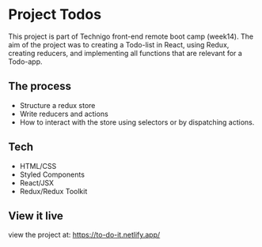 # Project Todos

This project is part of Technigo front-end remote boot camp (week14). The aim of the project was to creating a Todo-list in React, using Redux, creating reducers, and implementing all functions that are relevant for a Todo-app.
## The process

- Structure a redux store
- Write reducers and actions
- How to interact with the store using selectors or by dispatching actions.

## Tech

- HTML/CSS
- Styled Components
- React/JSX
- Redux/Redux Toolkit

## View it live

view the project at: https://to-do-it.netlify.app/
